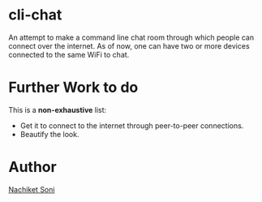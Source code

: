 # cli-chat

An attempt to make a command line chat room through which people can connect over the internet. As of now, one can have two or more devices connected to the same WiFi to chat.

# Further Work to do
This is a **non-exhaustive** list:
- Get it to connect to the internet through peer-to-peer connections.
- Beautify the look.

# Author

<a href="https://github.com/ThenoobMario">Nachiket Soni</a>
